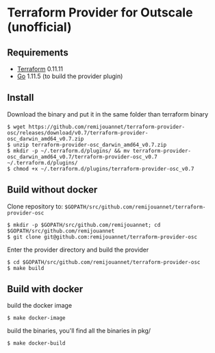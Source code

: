 Terraform Provider for Outscale (unofficial)
==================

Requirements
------------

-   [Terraform](https://www.terraform.io/downloads.html) 0.11.11 
-   [Go](https://golang.org/doc/install) 1.11.5 (to build the provider plugin)

Install
---------------------

Download the binary and put it in the same folder than terraform binary

```
$ wget https://github.com/remijouannet/terraform-provider-osc/releases/download/v0.7/terraform-provider-osc_darwin_amd64_v0.7.zip
$ unzip terraform-provider-osc_darwin_amd64_v0.7.zip
$ mkdir -p ~/.terraform.d/plugins/ && mv terraform-provider-osc_darwin_amd64_v0.7/terraform-provider-osc_v0.7 ~/.terraform.d/plugins/
$ chmod +x ~/.terraform.d/plugins/terraform-provider-osc_v0.7
```

Build without docker
---------------------

Clone repository to: `$GOPATH/src/github.com/remijouannet/terraform-provider-osc`

```
$ mkdir -p $GOPATH/src/github.com/remijouannet; cd $GOPATH/src/github.com/remijouannet
$ git clone git@github.com:remijouannet/terraform-provider-osc
```

Enter the provider directory and build the provider

```
$ cd $GOPATH/src/github.com/remijouannet/terraform-provider-osc
$ make build
```

Build with docker
---------------------

build the docker image

```
$ make docker-image
```

build the binaries, you'll find all the binaries in pkg/

```
$ make docker-build
```
